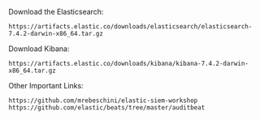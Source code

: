 
Download the Elasticsearch:

```
https://artifacts.elastic.co/downloads/elasticsearch/elasticsearch-7.4.2-darwin-x86_64.tar.gz
```


Download Kibana:

```
https://artifacts.elastic.co/downloads/kibana/kibana-7.4.2-darwin-x86_64.tar.gz
```




Other Important Links:

```
https://github.com/mrebeschini/elastic-siem-workshop
https://github.com/elastic/beats/tree/master/auditbeat
```

